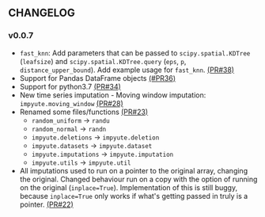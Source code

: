 ## CHANGELOG

### v0.0.7

- `fast_knn`: Add parameters that can be passed to `scipy.spatial.KDTree` (`leafsize`) and `scipy.spatial.KDTree.query` (`eps`, `p`, `distance_upper_bound`). Add example usage for `fast_knn`. [(PR#38)](https://github.com/eltonlaw/impyute/pull/38)
- Support for Pandas DataFrame objects [(#PR36)](https://github.com/eltonlaw/impyute/pull/36)
- Support for python3.7 [(PR#34)](https://github.com/eltonlaw/impyute/pull/34)
- New time series imputation - Moving window imputation: `impyute.moving_window` [(PR#28)](https://github.com/eltonlaw/impyute/pull/28)
- Renamed some files/functions [(PR#23)](https://github.com/eltonlaw/impyute/pull/23)
    * `random_uniform` -> `randu`
    * `random_normal` -> `randn`
    * `impyute.deletions` -> `impyute.deletion`
    * `impyute.datasets` -> `impyute.dataset`
    * `impyute.imputations` -> `impyute.imputation`
    * `impyute.utils` -> `impyute.util`
- All imputations used to run on a pointer to the original array, changing the original. Changed behaviour run on a copy with the option of running on the original (`inplace=True`). Implementation of this is still buggy, because `inplace=True` only works if what's getting passed in truly is a pointer.  [(PR#22)](https://github.com/eltonlaw/impyute/pull/22)
